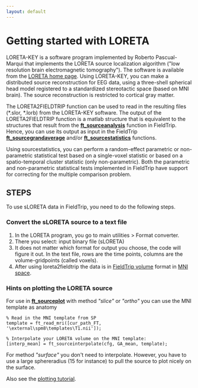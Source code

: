 ```yaml
---
layout: default
---
```


# Getting started with LORETA

LORETA-KEY is a software program implemented by Roberto Pascual-Marqui that implements the LORETA source localization algorithm ("low resolution brain electromagnetic tomography"). The software is available from the [LORETA home page](http://www.unizh.ch/keyinst/NewLORETA/LORETA01.htm). Using LORETA-KEY, you can make a distributed source reconstruction for EEG data, using a three-shell spherical head model registered to a standardized stereotactic space (based on MNI brain). The source reconstruction is restricted to cortical gray matter.

The LORETA2FIELDTRIP function can be used to read in the resulting files (*.slor, *.lorb) from the LORETA-KEY software. The output of the LORETA2FIELDTRIP function is a matlab structure that is equivalent to the structures that result from the **[ft_sourceanalysis](/reference/ft_sourceanalysis)** function in FieldTrip. Hence, you can use its output as input in the FieldTrip **[ft_sourcegrandaverage](/reference/ft_sourcegrandaverage)** and/or **[ft_sourcestatistics](/reference/ft_sourcestatistics)** functions. 

Using sourcestatistics, you can perform a random-effect parametric or non-parametric statistical test based on a single-voxel statistic or based on a spatio-temporal cluster statistic (only non-parametric). Both the parametric and non-parametric statistical tests implemented in FieldTrip have support for correcting for the multiple comparison problem.

## STEPS

To use sLORETA data in FieldTrip, you need to do the following steps.
### Convert the sLORETA source to a text file

 1.  In the LORETA program, you go to main utilities > Format converter.
 2.  There you select: input binary file (sLORETA)
 3.  It does not matter which format for output you choose, the code will figure it out. In the text file, rows are the time points, columns are the volume-gridpoints (called voxels).
 4.  After using loreta2fieldtrip the data is in [ FieldTrip volume](http://fieldtrip.fcdonders.nl/reference/ft_datatype_volume) format in [MNI space](/faq/how_are_the_different_head_and_mri_coordinate_systems_defined?s[]=mni#details_of_the_mni_coordinate_system).

### Hints on plotting the LORETA source

For use in **[ft_sourceplot](/reference/ft_sourceplot)** with method *"slice"* or *"ortho"* you can use the MNI template as anatomy
    
    % Read in the MNI template from SP
    template = ft_read_mri([cur_path_FT, '\external\spm8\templates\T1.nii']); 
    
    % Interpolate your LORETA volume on the MNI template: 
    [interp_mean] = ft_sourceinterpolate(cfg, GA_mean, template);

For method *"surface"* you don't need to interpolate. However, you have to use a large sphereradius (15 for instance) to pull the source to plot nicely on the surface.
      
Also see the [plotting tutorial](/tutorial/plotting#plotting#plotting_data_at_the_source_level).
